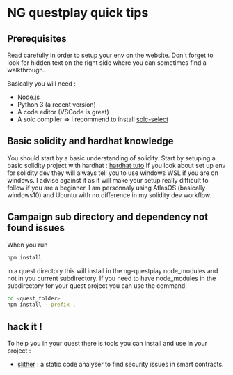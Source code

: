 # NG questplay quick tips

## Prerequisites

Read carefully in order to setup your env on the website.
Don't forget to look for hidden text on the right side where you can sometimes find a walkthrough.

Basically you will need : 
- Node.js
- Python 3 (a recent version)
- A code editor (VSCode is great)
- A solc compiler => I recommend to install [solc-select](https://github.com/crytic/solc-select)

## Basic solidity and hardhat knowledge

You should start by a basic understanding of solidity.
Start by setuping a basic solidity project with hardhat : [hardhat tuto](https://hardhat.org/tutorial/creating-a-new-hardhat-project)
If you look about set up env for solidity dev they will always tell you to use windows WSL if you are on windows.
I advise against it as it will make your setup really difficult to follow if you are a beginner.
I am personnaly using AtlasOS (basically windows10) and Ubuntu with no difference in my solidity dev workflow.

## Campaign sub directory and dependency not found issues

When you run 
```sh 
npm install
``` 
in a quest directory this will install in the ng-questplay node_modules and not in you current subdirectory.
If you need to have node_modules in the subdirectory for your quest project you can use the command:

```sh
cd <quest_folder>
npm install --prefix .
```

## hack it !

To help you in your quest there is tools you can install and use in your project :
- [slither](https://github.com/crytic/slither) : a static code analyser to find security issues in smart contracts. 
